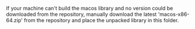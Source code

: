 If your machine can't build the macos library  and no version could
be downloaded from the repository, manually download the latest
'macos-x86-64.zip' from the repository and place the unpacked library in this folder.
